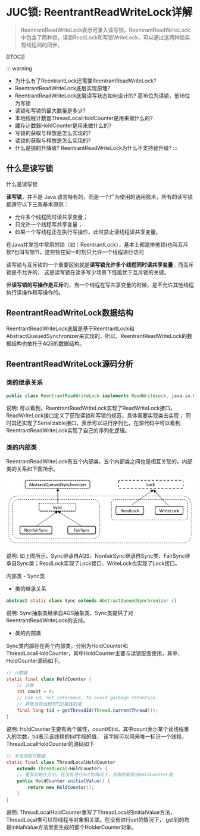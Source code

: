 # JUC锁: ReentrantReadWriteLock详解

>ReentrantReadWriteLock表示可重入读写锁，ReentrantReadWriteLock中包含了两种锁，读锁ReadLock和写锁WriteLock，可以通过这两种锁实现线程间的同步。

[[TOC]]

::: warning
- 为什么有了ReentrantLock还需要ReentrantReadWriteLock? 
- ReentrantReadWriteLock底层实现原理? 
- ReentrantReadWriteLock底层读写状态如何设计的? 高16位为读锁，低16位为写锁 
- 读锁和写锁的最大数量是多少? 
- 本地线程计数器ThreadLocalHoldCounter是用来做什么的? 
- 缓存计数器HoldCounter是用来做什么的? 
- 写锁的获取与释放是怎么实现的? 
- 读锁的获取与释放是怎么实现的? 
- 什么是锁的升降级? ReentrantReadWriteLock为什么不支持锁升级? 
:::

## 什么是读写锁

什么是读写锁

**读写锁**，并不是 Java 语言特有的，而是一个广为使用的通用技术，所有的读写锁都遵守以下三条基本原则：

- 允许多个线程同时读共享变量；
- 只允许一个线程写共享变量；
- 如果一个写线程正在执行写操作，此时禁止读线程读共享变量。

在Java并发包中常用的锁（如：ReentrantLock），基本上都是排他锁(也叫互斥锁?也叫写锁?)，这些锁在同一时刻只允许一个线程进行访问

读写锁与互斥锁的一个重要区别就是**读写锁允许多个线程同时读共享变量**，而互斥锁是不允许的，
这是读写锁在读多写少场景下性能优于互斥锁的关键。

但**读写锁的写操作是互斥**的，当一个线程在写共享变量的时候，是不允许其他线程执行读操作和写操作的。

## ReentrantReadWriteLock数据结构

ReentrantReadWriteLock底层是基于ReentrantLock和AbstractQueuedSynchronizer来实现的，所以，ReentrantReadWriteLock的数据结构也依托于AQS的数据结构。

## ReentrantReadWriteLock源码分析
   
### 类的继承关系

``` java
public class ReentrantReadWriteLock implements ReadWriteLock, java.io.Serializable {}
```

说明: 可以看到，ReentrantReadWriteLock实现了ReadWriteLock接口，ReadWriteLock接口定义了获取读锁和写锁的规范，具体需要实现类去实现；
同时其还实现了Serializable接口，表示可以进行序列化，在源代码中可以看到ReentrantReadWriteLock实现了自己的序列化逻辑。

### 类的内部类

ReentrantReadWriteLock有五个内部类，五个内部类之间也是相互关联的。内部类的关系如下图所示。

![ReentrantReadWriteLock的五个内部类](../img/reentrantReadWriteLock_001.jpg "ReentrantReadWriteLock的五个内部类")

说明: 如上图所示，Sync继承自AQS、NonfairSync继承自Sync类、FairSync继承自Sync类；ReadLock实现了Lock接口、WriteLock也实现了Lock接口。

内部类 - Sync类

- 类的继承关系

``` java
abstract static class Sync extends AbstractQueuedSynchronizer {}
```
说明: Sync抽象类继承自AQS抽象类，Sync类提供了对ReentrantReadWriteLock的支持。

- 类的内部类

Sync类内部存在两个内部类，分别为HoldCounter和ThreadLocalHoldCounter，其中HoldCounter主要与读锁配套使用，其中，HoldCounter源码如下。

``` java
// 计数器
static final class HoldCounter {
    // 计数
    int count = 0;
    // Use id, not reference, to avoid garbage retention
    // 获取当前线程的TID属性的值
    final long tid = getThreadId(Thread.currentThread());
}
```
说明: HoldCounter主要有两个属性，count和tid，其中count表示某个读线程重入的次数，tid表示该线程的tid字段的值，
该字段可以用来唯一标识一个线程。ThreadLocalHoldCounter的源码如下

``` java
// 本地线程计数器
static final class ThreadLocalHoldCounter
    extends ThreadLocal<HoldCounter> {
    // 重写初始化方法，在没有进行set的情况下，获取的都是该HoldCounter值
    public HoldCounter initialValue() {
        return new HoldCounter();
    }
}
```
说明: ThreadLocalHoldCounter重写了ThreadLocal的initialValue方法，ThreadLocal类可以将线程与对象相关联。在没有进行set的情况下，
get到的均是initialValue方法里面生成的那个HolderCounter对象。